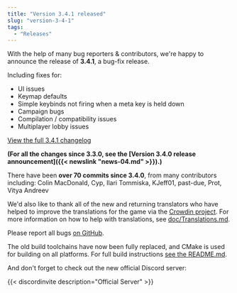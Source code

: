 ```yaml
---
title: "Version 3.4.1 released"
slug: "version-3-4-1"
tags:
  - "Releases"
---
```


With the help of many bug reporters & contributors, we're happy to announce the release of **3.4.1**, a bug-fix release.

Including fixes for:
- UI issues
- Keymap defaults
- Simple keybinds not firing when a meta key is held down
- Campaign bugs
- Compilation / compatibility issues
- Multiplayer lobby issues

[View the full 3.4.1 changelog](https://github.com/Warzone2100/warzone2100/raw/3.4.1/ChangeLog)

**(For all the changes since 3.3.0, see the [Version 3.4.0 release announcement]({{< newslink "news-04.md" >}}).)**

There have been **over 70 commits since 3.4.0**, from many contributors including: Colin MacDonald, Cyp, Ilari Tommiska, KJeff01, past-due, Prot, Vitya Andreev

We'd also like to thank all of the new and returning translators who have helped to improve the translations for the game via the [Crowdin project](https://crowdin.com/project/warzone2100). For more information on how to help with translations, see [doc/Translations.md](https://github.com/Warzone2100/warzone2100/blob/master/doc/Translations.md#how-do-i-help-translate).

Please report all bugs [on GitHub](https://github.com/Warzone2100/warzone2100/issues).

The old build toolchains have now been fully replaced, and CMake is used for building on all platforms. For full build instructions [see the README.md](https://github.com/Warzone2100/warzone2100/blob/3.4.1/README.md#how-to-build).

And don't forget to check out the new official Discord server:

{{< discordinvite description="Official Server" >}}
